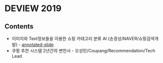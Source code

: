 # DEVIEW 2019


## Contents

* 이미지와 Text정보들을 이용한 쇼핑 카테고리 분류 AI (손경성/NAVER/쇼핑검색개발) - [annotated-slide](https://github.com/gritmind/review/tree/master/media/seminar/deview-2019/annotated_slides/category_map_gritmind.pdf)
* 쿠팡 추천 시스템 2년간의 변천사 - 오성민/Coupang/Recommendation/Tech Lead

